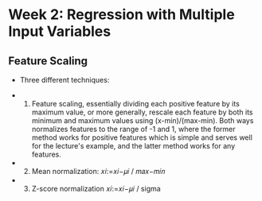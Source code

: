 # Week 2: Regression with Multiple Input Variables

## Feature Scaling

* Three different techniques:

- 1. Feature scaling, essentially dividing each positive feature by its maximum value, or more generally, rescale each feature by both its minimum and maximum values using (x-min)/(max-min). Both ways normalizes features to the range of -1 and 1, where the former method works for positive features which is simple and serves well for the lecture's example, and the latter method works for any features.

- 2. Mean normalization:  𝑥𝑖:=𝑥𝑖−𝜇𝑖 / 𝑚𝑎𝑥−𝑚𝑖𝑛

- 3. Z-score normalization 𝑥𝑖:=𝑥𝑖−𝜇𝑖 / sigma
